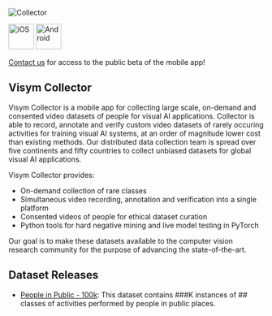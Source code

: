 ![Collector](http://i3.ytimg.com/vi/HjNa7_T-Xkc/maxresdefault.jpg)

<a href="https://visym.com/collector"><img alt="iOS" src="https://developer.apple.com/app-store/marketing/guidelines/images/badge-download-on-the-app-store.svg" height="50"/></a>  <a href="https://visym.com/collector"><img alt="Android" src="https://upload.wikimedia.org/wikipedia/commons/7/78/Google_Play_Store_badge_EN.svg" height="50"/></a>

[Contact us](mailto:info@visym.com) for access to the public beta of the mobile app!


## Visym Collector

Visym Collector is a mobile app for collecting large scale, on-demand and consented video datasets of people for visual AI applications. Collector is able to record, annotate and verify custom video datasets of rarely occuring activities for training visual AI systems, at an order of magnitude lower cost than existing methods. Our distributed data collection team is spread over five continents and fifty countries to collect unbiased datasets for global visual AI applications.
   
Visym Collector provides:  

* On-demand collection of rare classes  
* Simultaneous video recording, annotation and verification into a single platform  
* Consented videos of people for ethical dataset curation
* Python tools for hard negative mining and live model testing in PyTorch

Our goal is to make these datasets available to the computer vision research community for the purpose of advancing the state-of-the-art.


## Dataset Releases

* [People in Public - 100k](https://visym.com):  This dataset contains ###K instances of ## classes of activities performed by people in public places.
